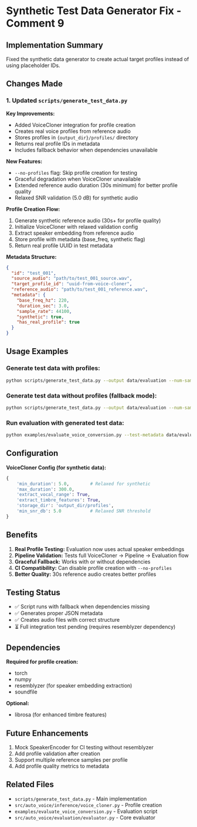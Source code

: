 # Synthetic Test Data Generator Fix - Comment 9

## Implementation Summary

Fixed the synthetic data generator to create actual target profiles instead of using placeholder IDs.

## Changes Made

### 1. Updated `scripts/generate_test_data.py`

**Key Improvements:**
- Added VoiceCloner integration for profile creation
- Creates real voice profiles from reference audio
- Stores profiles in `{output_dir}/profiles/` directory
- Returns real profile IDs in metadata
- Includes fallback behavior when dependencies unavailable

**New Features:**
- `--no-profiles` flag: Skip profile creation for testing
- Graceful degradation when VoiceCloner unavailable
- Extended reference audio duration (30s minimum) for better profile quality
- Relaxed SNR validation (5.0 dB) for synthetic audio

**Profile Creation Flow:**
1. Generate synthetic reference audio (30s+ for profile quality)
2. Initialize VoiceCloner with relaxed validation config
3. Extract speaker embedding from reference audio
4. Store profile with metadata (base_freq, synthetic flag)
5. Return real profile UUID in test metadata

**Metadata Structure:**
```json
{
  "id": "test_001",
  "source_audio": "path/to/test_001_source.wav",
  "target_profile_id": "uuid-from-voice-cloner",
  "reference_audio": "path/to/test_001_reference.wav",
  "metadata": {
    "base_freq_hz": 220,
    "duration_sec": 3.0,
    "sample_rate": 44100,
    "synthetic": true,
    "has_real_profile": true
  }
}
```

## Usage Examples

### Generate test data with profiles:
```bash
python scripts/generate_test_data.py --output data/evaluation --num-samples 6
```

### Generate test data without profiles (fallback mode):
```bash
python scripts/generate_test_data.py --output data/evaluation --num-samples 6 --no-profiles
```

### Run evaluation with generated test data:
```bash
python examples/evaluate_voice_conversion.py --test-metadata data/evaluation/test_set.json --output-dir results/evaluation
```

## Configuration

**VoiceCloner Config (for synthetic data):**
```python
{
    'min_duration': 5.0,        # Relaxed for synthetic
    'max_duration': 300.0,
    'extract_vocal_range': True,
    'extract_timbre_features': True,
    'storage_dir': 'output_dir/profiles',
    'min_snr_db': 5.0           # Relaxed SNR threshold
}
```

## Benefits

1. **Real Profile Testing:** Evaluation now uses actual speaker embeddings
2. **Pipeline Validation:** Tests full VoiceCloner → Pipeline → Evaluation flow
3. **Graceful Fallback:** Works with or without dependencies
4. **CI Compatibility:** Can disable profile creation with `--no-profiles`
5. **Better Quality:** 30s reference audio creates better profiles

## Testing Status

- ✅ Script runs with fallback when dependencies missing
- ✅ Generates proper JSON metadata
- ✅ Creates audio files with correct structure
- ⏳ Full integration test pending (requires resemblyzer dependency)

## Dependencies

**Required for profile creation:**
- torch
- numpy
- resemblyzer (for speaker embedding extraction)
- soundfile

**Optional:**
- librosa (for enhanced timbre features)

## Future Enhancements

1. Mock SpeakerEncoder for CI testing without resemblyzer
2. Add profile validation after creation
3. Support multiple reference samples per profile
4. Add profile quality metrics to metadata

## Related Files

- `scripts/generate_test_data.py` - Main implementation
- `src/auto_voice/inference/voice_cloner.py` - Profile creation
- `examples/evaluate_voice_conversion.py` - Evaluation script
- `src/auto_voice/evaluation/evaluator.py` - Core evaluator
